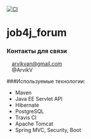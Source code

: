 [![CI](https://github.com/ArvikVan/job4j_forum/actions/workflows/Createmain.yml/badge.svg?branch=master&event=push)](https://github.com/ArvikVan/job4j_forum/actions/workflows/Createmain.yml)
# job4j_forum

### Контакты для связи<br>
<img src="https://img.icons8.com/clouds/100/000000/gmail-new.png" width="10"/> arvikvan@gmail.com<br>
<img src="https://img.icons8.com/color/100/000000/telegram-app--v2.png" width="10"/> @ArvikV

###Используемые технологии:
- Maven
- Java EE Servlet API
- Hibernate
- PostgreSQL
- Travis CI
- Apache Tomcat
- Spring MVC, Security, Boot

